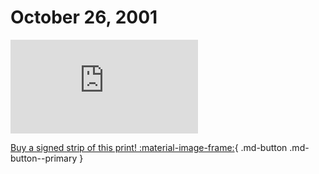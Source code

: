 # October 26, 2001

![](https://www.achewood.com/comic.php?date=10262001)

[Buy a signed strip of this print! :material-image-frame:](https://achewood-holiday-pop-up.myshopify.com/products/strip#10262001){ .md-button .md-button--primary }
